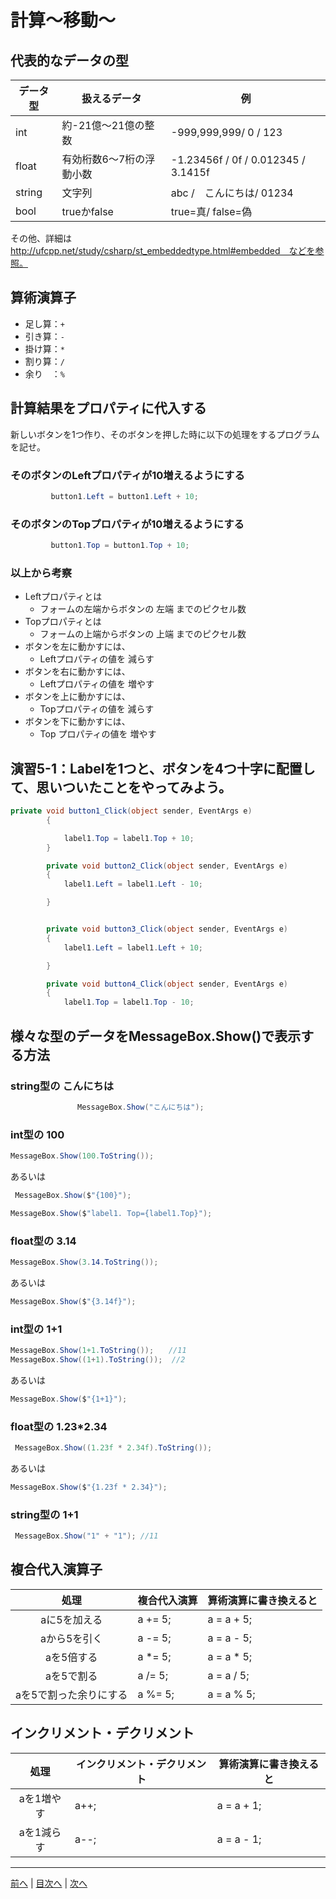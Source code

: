 # 計算～移動～

## 代表的なデータの型

|データ型|扱えるデータ|例|
|-------|-----------|--|
|int    |  約-21億～21億の整数         | -999,999,999/ 0 / 123|
|float  |      有効桁数6～7桁の浮動小数| -1.23456f / 0f / 0.012345 / 3.1415f |
|string |   文字列        | abc /　こんにちは/ 01234 |
|bool   |      trueかfalse     | true=真/ false=偽 |

その他、詳細は http://ufcpp.net/study/csharp/st_embeddedtype.html#embedded　などを参照。

## 算術演算子

- 足し算：`+`
- 引き算：`-`
- 掛け算：`*`
- 割り算：`/`
- 余り　：`%`

## 計算結果をプロパティに代入する

新しいボタンを1つ作り、そのボタンを押した時に以下の処理をするプログラムを記せ。

### そのボタンのLeftプロパティが10増えるようにする

```cs
         button1.Left = button1.Left + 10;
```

### そのボタンのTopプロパティが10増えるようにする

```cs
         button1.Top = button1.Top + 10;
```

### 以上から考察

- Leftプロパティとは
  - フォームの左端からボタンの 左端 までのピクセル数
- Topプロパティとは
  - フォームの上端からボタンの 上端 までのピクセル数
- ボタンを左に動かすには、
  - Leftプロパティの値を 減らす
- ボタンを右に動かすには、
  - Leftプロパティの値を 増やす
- ボタンを上に動かすには、
  - Topプロパティの値を 減らす
- ボタンを下に動かすには、
  - Top プロパティの値を 増やす

## 演習5-1：Labelを1つと、ボタンを4つ十字に配置して、思いついたことをやってみよう。

```cs
private void button1_Click(object sender, EventArgs e)
        {

            label1.Top = label1.Top + 10;
        }

        private void button2_Click(object sender, EventArgs e)
        {
            label1.Left = label1.Left - 10;

        }


        private void button3_Click(object sender, EventArgs e)
        {
            label1.Left = label1.Left + 10;

        }

        private void button4_Click(object sender, EventArgs e)
        {
            label1.Top = label1.Top - 10;
```

## 様々な型のデータをMessageBox.Show()で表示する方法

### string型の こんにちは

```cs
　　　　　　　　　MessageBox.Show("こんにちは");
```

### int型の 100

```cs
MessageBox.Show(100.ToString());
```

あるいは

```cs
 MessageBox.Show($"{100}");

MessageBox.Show($"label1. Top={label1.Top}");
```

### float型の 3.14

```cs
MessageBox.Show(3.14.ToString());
```

あるいは

```cs
MessageBox.Show($"{3.14f}");
```

### int型の 1+1

```cs
MessageBox.Show(1+1.ToString());　　//11
MessageBox.Show((1+1).ToString());  //2
```

あるいは

```cs
MessageBox.Show($"{1+1}");
```

### float型の 1.23*2.34

```cs
 MessageBox.Show((1.23f * 2.34f).ToString());
```

あるいは

```cs
MessageBox.Show($"{1.23f * 2.34}");
```

### string型の 1+1

```cs
 MessageBox.Show("1" + "1"); //11
```

## 複合代入演算子

|処理                   |複合代入演算|算術演算に書き換えると|
|:---------------------:|:----------|:-----------------|
|aに5を加える           |    a += 5;        |a = a + 5;         |
|aから5を引く           |    a -= 5;        |a = a - 5;         |
|aを5倍する             |     a *= 5;   |a = a * 5;         |
|aを5で割る             |   a /= 5;         |a = a / 5;         |
|aを5で割った余りにする   |     a %= 5;       |a = a % 5;         |

## インクリメント・デクリメント

|処理      |インクリメント・デクリメント|算術演算に書き換えると|
|:-------:|--------------------------|----------------------|
|aを1増やす|       a++;             |a = a + 1;            |		
|aを1減らす|	a--;                     |a = a - 1;            |

---

[前へ](04.md) | [目次へ](README.md#%E7%9B%AE%E6%AC%A1) | [次へ](06.md)
